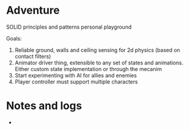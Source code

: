 # Adventure
SOLID principles and patterns personal playground

Goals:
1. Reliable ground, walls and ceiling sensing for 2d physics (based on contact filters)
2. Animator driver thing, extensible to any set of states and animations. Either custom state implementation or through the mecanim
3. Start experimenting with AI for allies and enemies
4. Player controller must support multiple characters

# Notes and logs
-
